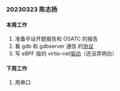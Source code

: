 ### 20230323 陈志扬

#### 本周工作

1. 准备毕设开题报告和 OSATC 的报告
2. 看 gdb 和 gdbserver 通信
   的[协议](https://sourceware.org/gdb/onlinedocs/gdb/Overview.html#Overview)
3. 写 eBPF 版的 virtio-net[驱动](https://github.com/rcore-os/virtio-drivers)（还没弄明白）

#### 下周工作

1. 用串口
